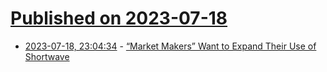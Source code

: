 # [Published on 2023-07-18](index.md)

* [2023-07-18, 23:04:34](https://lobste.rs/s/zncbhw/market_makers_want_expand_their_use) - [“Market Makers” Want to Expand Their Use of Shortwave](https://www.radioworld.com/tech-and-gear/market-makers-want-to-expand-their-use-of-shortwave)
